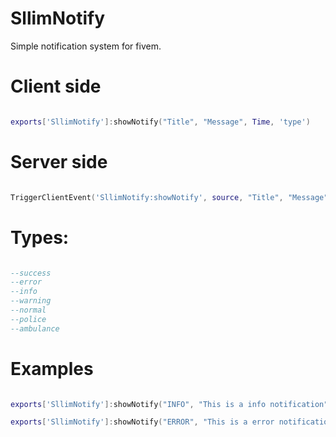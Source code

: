 # SllimNotify
Simple notification system for fivem.

# Client side

```lua

exports['SllimNotify']:showNotify("Title", "Message", Time, 'type')

```

# Server side

```lua

TriggerClientEvent('SllimNotify:showNotify', source, "Title", "Message", Time, 'type')

```

# Types:

```lua

--success
--error
--info
--warning
--normal
--police
--ambulance

```

# Examples

```lua

exports['SllimNotify']:showNotify("INFO", "This is a info notification", 5000, 'info')

exports['SllimNotify']:showNotify("ERROR", "This is a error notification", 5000, 'error')

```